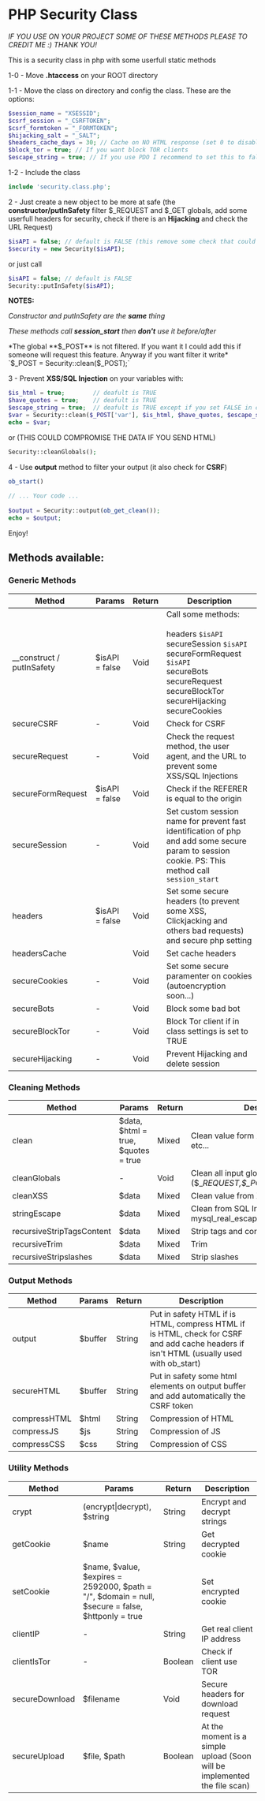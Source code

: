 # PHP Security Class
_IF YOU USE ON YOUR PROJECT SOME OF THESE METHODS PLEASE TO CREDIT ME :) THANK YOU!_

This is a security class in php with some userfull static methods





1-0 - Move **.htaccess** on your ROOT directory

1-1 - Move the class on directory and config the class. These are the options:

```php
$session_name = "XSESSID";
$csrf_session = "_CSRFTOKEN";
$csrf_formtoken = "_FORMTOKEN";
$hijacking_salt = "_SALT";
$headers_cache_days = 30; // Cache on NO HTML response (set 0 to disable)
$block_tor = true; // If you want block TOR clients
$escape_string = true; // If you use PDO I recommend to set this to false
```

1-2 - Include the class

```php
include 'security.class.php';
```





2 - Just create a new object to be more at safe (the **constructor/putInSafety** filter \$_REQUEST and \$_GET globals, add some userfull headers for security, check if there is an **Hijacking** and check the URL Request)

```php
$isAPI = false; // default is FALSE (this remove some check that could block API request)
$security = new Security($isAPI);
```

or just call

```php
$isAPI = false; // default is FALSE
Security::putInSafety($isAPI);
```



**NOTES:**

*Constructor and putInSafety are the **same** thing*

*These methods call **session_start** then **don't** use it before/after*

*The global **$_POST** is not filtered. If you want it I could add this if someone will request this feature. Anyway if you want filter it write* `$_POST = Security::clean($_POST);` 





3 - Prevent **XSS/SQL Injection** on your variables with:

```php
$is_html = true;        // deafult is TRUE
$have_quotes = true;    // deafult is TRUE
$escape_string = true;  // deafult is TRUE except if you set FALSE in class config
$var = Security::clean($_POST['var'], $is_html, $have_quotes, $escape_string);
echo = $var; 
```
or (THIS COULD COMPROMISE THE DATA IF YOU SEND HTML)
```php
Security::cleanGlobals();
```




4 - Use **output** method to filter your output (it also check for **CSRF**)

```php
ob_start()
    
// ... Your code ...
    
$output = Security::output(ob_get_clean());
echo = $output; 
```





Enjoy!





## Methods available:

### Generic Methods

| Method                    | Params         | Return | Description                                                  |
| ------------------------- | -------------- | ------ | ------------------------------------------------------------ |
| __construct / putInSafety | $isAPI = false | Void   | Call some methods:<br /><br />headers `$isAPI`<br />secureSession `$isAPI`<br />secureFormRequest `$isAPI`<br />secureBots<br />secureRequest<br />secureBlockTor<br />secureHijacking<br />secureCookies |
| secureCSRF                | -              | Void   | Check for CSRF                                               |
| secureRequest             | -              | Void   | Check the request method, the user agent, and the URL to prevent some XSS/SQL Injections |
| secureFormRequest         | $isAPI = false | Void   | Check if the REFERER is equal to the origin                  |
| secureSession             | -              | Void   | Set custom session name for prevent fast identification of php and add some secure param to session cookie. PS: This method call `session_start` |
| headers                   | $isAPI = false | Void   | Set some secure headers (to prevent some XSS, Clickjacking and others bad requests) and secure php setting |
| headersCache              |                | Void   | Set cache headers                                            |
| secureCookies             | -              | Void   | Set some secure paramenter on cookies (autoencryption soon...) |
| secureBots                | -              | Void   | Block some bad bot                                           |
| secureBlockTor            | -              | Void   | Block Tor client if in class settings is set to TRUE         |
| secureHijacking           | -              | Void   | Prevent Hijacking and delete session                         |

### Cleaning Methods

| Method                    | Params                                 | Return | Description                                                  |
| ------------------------- | -------------------------------------- | ------ | ------------------------------------------------------------ |
| clean                     | \$data, \$html = true, \$quotes = true | Mixed  | Clean value form XSS, SQL Injection etc...                   |
| cleanGlobals              | -                                      | Void   | Clean all input global vars (\$\__REQUEST,\$\__*POST,*\$\__GET,_\$\_COOKIE) |
| cleanXSS                  | $data                                  | Mixed  | Clean value from XSS                                         |
| stringEscape              | $data                                  | Mixed  | Clean from SQL Injection (similar at mysql_real_escape)      |
| recursiveStripTagsContent | $data                                  | Mixed  | Strip tags and contents                                      |
| recursiveTrim             | $data                                  | Mixed  | Trim                                                         |
| recursiveStripslashes     | $data                                  | Mixed  | Strip slashes                                                |

### Output Methods

| Method       | Params  | Return | Description                                                  |
| ------------ | ------- | ------ | ------------------------------------------------------------ |
| output       | $buffer | String | Put in safety HTML if is HTML, compress HTML if is HTML, check for CSRF and add cache headers if isn't HTML (usually used with ob_start) |
| secureHTML   | $buffer | String | Put in safety some html elements on output buffer and add automatically the CSRF token |
| compressHTML | $html   | String | Compression of HTML                                          |
| compressJS   | $js     | String | Compression of JS                                            |
| compressCSS  | $css    | String | Compression of CSS                                           |

### Utility Methods

| Method         | Params                                                       | Return  | Description                                                  |
| -------------- | ------------------------------------------------------------ | ------- | ------------------------------------------------------------ |
| crypt          | (encrypt\|decrypt), \$string                                 | String  | Encrypt and decrypt strings                                  |
| getCookie      | $name                                                        | String  | Get decrypted cookie                                         |
| setCookie      | \$name, \$value, \$expires = 2592000, \$path = "/", \$domain = null, \$secure = false, \$httponly = true |         | Set encrypted cookie                                         |
| clientIP       | -                                                            | String  | Get real client IP address                                   |
| clientIsTor    | -                                                            | Boolean | Check if client use TOR                                      |
| secureDownload | \$filename                                                   | Void    | Secure headers for download request                          |
| secureUpload   | \$file, \$path                                               | Boolean | At the moment is a simple upload (Soon will be implemented the file scan) |